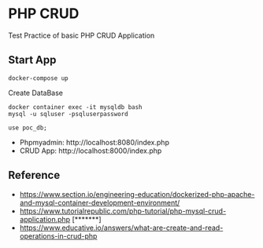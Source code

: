 # PHP CRUD
Test Practice of basic PHP CRUD Application

## Start App
```
docker-compose up
```

Create DataBase
```
docker container exec -it mysqldb bash
mysql -u sqluser -psqluserpassword

use poc_db;

```



* Phpmyadmin: http://localhost:8080/index.php
* CRUD App: http://localhost:8000/index.php

## Reference
* https://www.section.io/engineering-education/dockerized-php-apache-and-mysql-container-development-environment/
* https://www.tutorialrepublic.com/php-tutorial/php-mysql-crud-application.php  [*******]
* https://www.educative.io/answers/what-are-create-and-read-operations-in-crud-php
